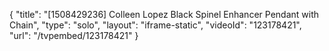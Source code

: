 {
    "title": "[1508429236] Colleen Lopez Black Spinel Enhancer Pendant with Chain",
    "type": "solo",
    "layout": "iframe-static",
    "videoId": "123178421",
    "url": "\/tvpembed\/123178421"
}